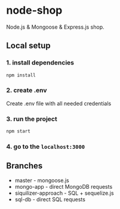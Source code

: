 # node-shop
Node.js &amp; Mongoose &amp; Express.js shop. 

## Local setup

### 1. install dependencies
```bash
npm install
```

### 2. create .env
Create .env file with all needed credentials

### 3. run the project
```bash
npm start
```

### 4. go to the `localhost:3000`

## Branches

* master - mongoose.js
* mongo-app - direct MongoDB requests
* siquilizer-approach - SQL + sequelize.js
* sql-db - direct SQL requests

